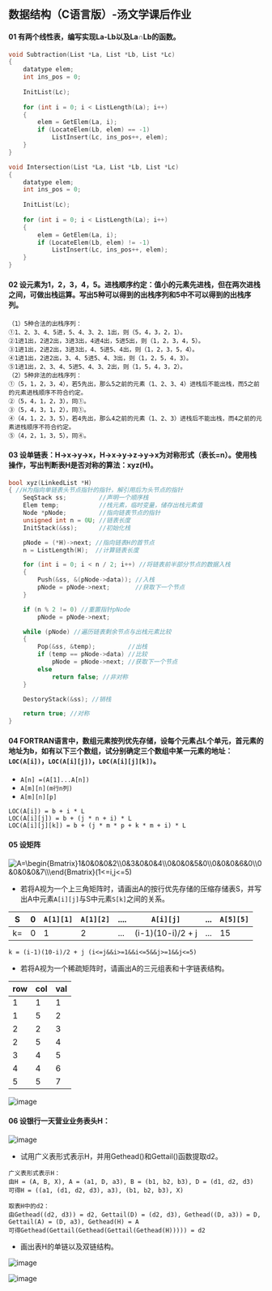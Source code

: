 ## 数据结构（C语言版）-汤文学课后作业

#### 01 有两个线性表，编写实现La-Lb以及La∩Lb的函数。

```c
void Subtraction(List *La, List *Lb, List *Lc)
{
    datatype elem;
    int ins_pos = 0;
    
    InitList(Lc);
    
    for (int i = 0; i < ListLength(La); i++)
    {
        elem = GetElem(La, i);
        if (LocateElem(Lb, elem) == -1)
            ListInsert(Lc, ins_pos++, elem);
    }
}

void Intersection(List *La, List *Lb, List *Lc)
{
    datatype elem;
    int ins_pos = 0;
    
    InitList(Lc);
    
    for (int i = 0; i < ListLength(La); i++)
    {
        elem = GetElem(La, i);
        if (LocateElem(Lb, elem) != -1)
            ListInsert(Lc, ins_pos++, elem);
    }
}
```

#### 02 设元素为1，2，3，4，5。进栈顺序约定：值小的元素先进栈，但在两次进栈之间，可做出栈运算。写出5种可以得到的出栈序列和5中不可以得到的出栈序列。

```
（1）5种合法的出栈序列：
①1、2、3、4、5进，5、4、3、2、1出，则（5，4，3，2，1）。
②1进1出，2进2出，3进3出，4进4出，5进5出，则（1，2，3，4，5）。
③1进1出，2进2出，3进3出，4、5进5、4出，则（1，2，3，5，4）。
④1进1出，2进2出，3、4、5进5、4、3出，则（1，2，5，4，3）。
⑤1进1出，2、3、4、5进5、4、3、2出，则（1，5，4，3，2）。
（2）5种非法的出栈序列：
①（5，1，2，3，4），若5先出，那么5之前的元素（1、2、3、4）进栈后不能出栈，而5之前的元素进栈顺序不符合约定。
②（5，4，1，2，3），同①。
③（5，4，3，1，2），同①。
④（4，1，2，3，5），若4先出，那么4之前的元素（1、2、3）进栈后不能出栈，而4之前的元素进栈顺序不符合约定。
⑤（4，2，1，3，5），同④。
```

#### 03 设单链表：H→x→y→x，H→x→y→z→y→x为对称形式（表长=n）。使用栈操作，写出判断表H是否对称的算法：xyz(H)。

```c
bool xyz(LinkedList *H)
{ //H为指向单链表头节点指针的指针，解引用后为头节点的指针
    SeqStack ss;         //声明一个顺序栈
    Elem temp;           //栈元素，临时变量，储存出栈元素值
    Node *pNode;         //指向链表节点的指针
    unsigned int n = 0U; //链表长度
    InitStack(&ss);      //初始化栈

    pNode = (*H)->next; //指向链表H的首节点
    n = ListLength(H);  //计算链表长度

    for (int i = 0; i < n / 2; i++) //将链表前半部分节点的数据入栈
    {
        Push(&ss, &(pNode->data)); //入栈
        pNode = pNode->next;       //获取下一个节点
    }

    if (n % 2 != 0) //重置指针pNode
        pNode = pNode->next;

    while (pNode) //遍历链表剩余节点与出栈元素比较
    {
        Pop(&ss, &temp);         //出栈
        if (temp == pNode->data) //比较
            pNode = pNode->next; //获取下一个节点
        else
            return false; //非对称
    }

    DestoryStack(&ss); //销栈

    return true; //对称
}
```

#### 04 FORTRAN语言中，数组元素按列优先存储，设每个元素占L个单元，首元素的地址为b，如有以下三个数组，试分别确定三个数组中某一元素的地址：`LOC(A[i])`，`LOC(A[i][j])`，`LOC(A[i][j][k])`。

+ `A[n] =(A[1]...A[n])`
+ `A[m][n](m行n列)`
+ `A[m][n][p]`

```
LOC(A[i]) = b + i * L
LOC(A[i][j]) = b + (j * n + i) * L
LOC(A[i][j][k]) = b + (j * m * p + k * m + i) * L 
```

#### 05 设矩阵 

<img src="https://latex.codecogs.com/svg.image?A=\begin{Bmatrix}1&0&0&0&2\\0&3&0&0&4\\0&0&0&5&0\\0&0&0&6&0\\0&0&0&0&7\\\end{Bmatrix}(1<=i,j<=5)" title="A=\begin{Bmatrix}1&0&0&0&2\\0&3&0&0&4\\0&0&0&5&0\\0&0&0&6&0\\0&0&0&0&7\\\end{Bmatrix}(1<=i,j<=5)" />

+ 若将A视为一个上三角矩阵时，请画出A的按行优先存储的压缩存储表S，并写出A中元素`A[i][j]`与S中元素`S[k]`之间的关系。

|S|0|`A[1][1]`|`A[1][2]`|....|`A[i][j]`|...|`A[5][5]`|
|-|-|-|-|-|-|-|-|
|k=|0|1|2|...|(i-1)(10-i)/2 + j|...|15|

`k = (i-1)(10-i)/2 + j (i<=j&&i>=1&&i<=5&&j>=1&&j<=5)`

+ 若将A视为一个稀疏矩阵时，请画出A的三元组表和十字链表结构。

|row|col|val|
|-|-|-|
|1|1|1|
|1|5|2|
|2|2|3|
|2|5|4|
|3|4|5|
|4|4|6|
|5|5|7|

![image](https://github.com/m66rk9t/datastructure/blob/main/Pics/01.png)

#### 06 设银行一天营业业务表头H：

![image](https://github.com/m66rk9t/datastructure/blob/main/Pics/02.png)

+ 试用广义表形式表示H，并用Gethead()和Gettail()函数提取d2。

```
广义表形式表示H：
由H = (A, B, X), A = (a1, D, a3), B = (b1, b2, b3), D = (d1, d2, d3)
可得H = ((a1, (d1, d2, d3), a3), (b1, b2, b3), X)

取表H中的d2：
由Gethead((d2, d3)) = d2, Gettail(D) = (d2, d3), Gethead((D, a3)) = D, Gettail(A) = (D, a3), Gethead(H) = A
可得Gethead(Gettail(Gethead(Gettail(Gethead(H))))) = d2
```

+ 画出表H的单链以及双链结构。

![image](https://github.com/m66rk9t/datastructure/blob/main/Pics/0301.png)

![image](https://github.com/m66rk9t/datastructure/blob/main/Pics/0302.png)
